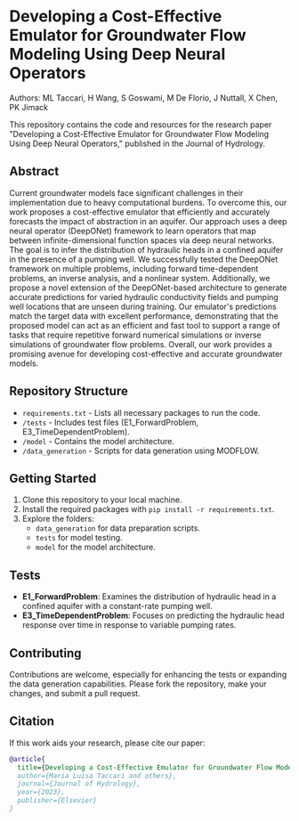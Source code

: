 # Developing a Cost-Effective Emulator for Groundwater Flow Modeling Using Deep Neural Operators

Authors: ML Taccari, H Wang, S Goswami, M De Florio, J Nuttall, X Chen, PK Jimack

This repository contains the code and resources for the research paper "Developing a Cost-Effective Emulator for Groundwater Flow Modeling Using Deep Neural Operators," published in the Journal of Hydrology.
  
## Abstract
Current groundwater models face significant challenges in their implementation due to heavy computational burdens. To overcome this, our work proposes a cost-effective emulator that efficiently and accurately forecasts the impact of abstraction in an aquifer. Our approach uses a deep neural operator (DeepONet) framework to learn operators that map between infinite-dimensional function spaces via deep neural networks. The goal is to infer the distribution of hydraulic heads in a confined aquifer in the presence of a pumping well. We successfully tested the DeepONet framework on multiple problems, including forward time-dependent problems, an inverse analysis, and a nonlinear system. Additionally, we propose a novel extension of the DeepONet-based architecture to generate accurate predictions for varied hydraulic conductivity fields and pumping well locations that are unseen during training. Our emulator's predictions match the target data with excellent performance, demonstrating that the proposed model can act as an efficient and fast tool to support a range of tasks that require repetitive forward numerical simulations or inverse simulations of groundwater flow problems. Overall, our work provides a promising avenue for developing cost-effective and accurate groundwater models.

## Repository Structure
- `requirements.txt` - Lists all necessary packages to run the code.
- `/tests` - Includes test files (E1_ForwardProblem, E3_TimeDependentProblem).
- `/model` - Contains the model architecture.
- `/data_generation` - Scripts for data generation using MODFLOW.

## Getting Started
1. Clone this repository to your local machine.
2. Install the required packages with `pip install -r requirements.txt`.
3. Explore the folders:
   - `data_generation` for data preparation scripts.
   - `tests` for model testing.
   - `model` for the model architecture.

## Tests
- **E1_ForwardProblem**: Examines the distribution of hydraulic head in a confined aquifer with a constant-rate pumping well.
- **E3_TimeDependentProblem**: Focuses on predicting the hydraulic head response over time in response to variable pumping rates.

## Contributing
Contributions are welcome, especially for enhancing the tests or expanding the data generation capabilities. Please fork the repository, make your changes, and submit a pull request.

## Citation
If this work aids your research, please cite our paper:
```bibtex
@article{
  title={Developing a Cost-Effective Emulator for Groundwater Flow Modeling Using Deep Neural Operators},
  author={Maria Luisa Taccari and others},
  journal={Journal of Hydrology},
  year={2023},
  publisher={Elsevier}
}
